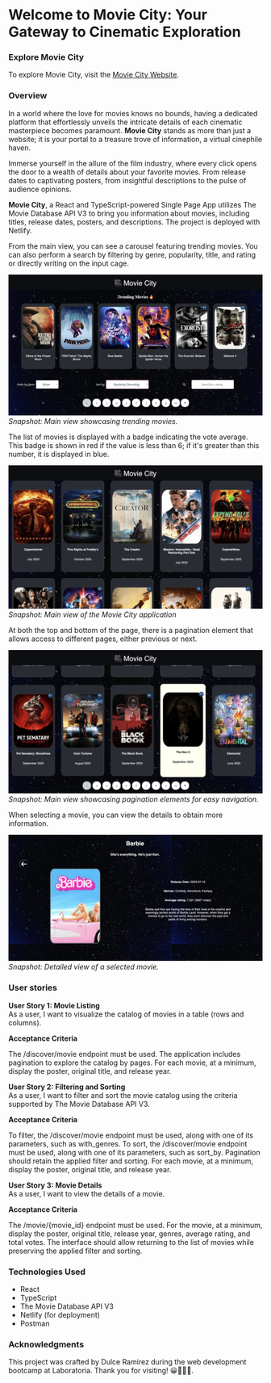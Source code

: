 # Welcome to Movie City: Your Gateway to Cinematic Exploration

### Explore Movie City

To explore Movie City, visit the [Movie City Website](https://movie-city-challenge.netlify.app/).

### Overview 
In a world where the love for movies knows no bounds, having a dedicated platform that effortlessly unveils the intricate details of each cinematic masterpiece becomes paramount. **Movie City** stands as more than just a website; it is your portal to a treasure trove of information, a virtual cinephile haven.

Immerse yourself in the allure of the film industry, where every click opens the door to a wealth of details about your favorite movies. From release dates to captivating posters, from insightful descriptions to the pulse of audience opinions.

**Movie City**, a React and TypeScript-powered Single Page App utilizes The Movie Database API V3 to bring you information about movies, including titles, release dates, posters, and descriptions. The project is deployed with Netlify.

From the main view, you can see a carousel featuring trending movies. You can also perform a search by filtering by genre, popularity, title, and rating or directly writing on the input cage. 

![Movie City main view 1](public/MovieCity1.png)
*Snapshot: Main view showcasing trending movies.*

The list of movies is displayed with a badge indicating the vote average. This badge is shown in red if the value is less than 6; if it's greater than this number, it is displayed in blue.

![Movie City main view 2](public/MovieCity2.png)
*Snapshot: Main view of the Movie City application*

At both the top and bottom of the page, there is a pagination element that allows access to different pages, either previous or next.

![Movie City main view 3](public/MovieCity3.png)
*Snapshot: Main view showcasing pagination elements for easy navigation.*

When selecting a movie, you can view the details to obtain more information.

![Movie City detail](public/MovieCityDetail.png)
*Snapshot: Detailed view of a selected movie.*

### User stories

**User Story 1: Movie Listing**  
As a user, I want to visualize the catalog of movies in a table (rows and columns).

**Acceptance Criteria**

The /discover/movie endpoint must be used.
The application includes pagination to explore the catalog by pages.
For each movie, at a minimum, display the poster, original title, and release year.

**User Story 2: Filtering and Sorting**  
As a user, I want to filter and sort the movie catalog using the criteria supported by The Movie Database API V3.

**Acceptance Criteria**

To filter, the /discover/movie endpoint must be used, along with one of its parameters, such as with_genres.
To sort, the /discover/movie endpoint must be used, along with one of its parameters, such as sort_by.
Pagination should retain the applied filter and sorting.
For each movie, at a minimum, display the poster, original title, and release year.

**User Story 3: Movie Details**  
As a user, I want to view the details of a movie.

**Acceptance Criteria**

The /movie/{movie_id} endpoint must be used.
For the movie, at a minimum, display the poster, original title, release year, genres, average rating, and total votes.
The interface should allow returning to the list of movies while preserving the applied filter and sorting.

### Technologies Used

- React
- TypeScript
- The Movie Database API V3
- Netlify (for deployment)
- Postman

### Acknowledgments

This project was crafted by Dulce Ramirez during the web development bootcamp at Laboratoria. Thank you for visiting! 😀👩🏻‍💻.